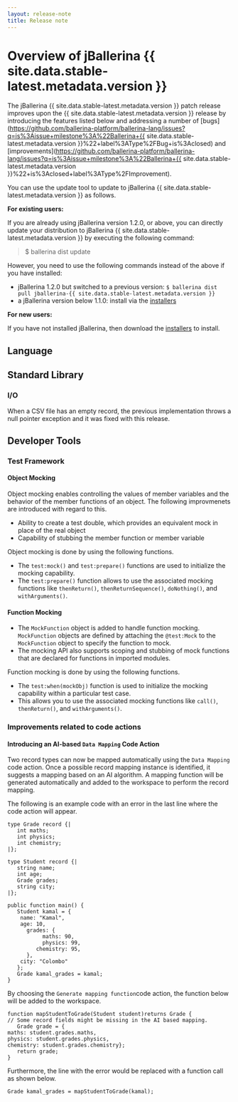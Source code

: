 ```yaml
---
layout: release-note
title: Release note
---
```

# Overview of jBallerina {{ site.data.stable-latest.metadata.version }}
The jBallerina {{ site.data.stable-latest.metadata.version }} patch release improves upon the {{ site.data.stable-latest.metadata.version }} release by introducing the features listed below and addressing a number of [bugs](https://github.com/ballerina-platform/ballerina-lang/issues?q=is%3Aissue+milestone%3A%22Ballerina+{{ site.data.stable-latest.metadata.version }}%22+label%3AType%2FBug+is%3Aclosed) and [improvements](https://github.com/ballerina-platform/ballerina-lang/issues?q=is%3Aissue+milestone%3A%22Ballerina+{{ site.data.stable-latest.metadata.version }}%22+is%3Aclosed+label%3AType%2FImprovement).

You can use the update tool to update to jBallerina {{ site.data.stable-latest.metadata.version }} as follows.

**For existing users:**

If you are already using jBallerina version 1.2.0, or above, you can directly update your distribution to jBallerina {{ site.data.stable-latest.metadata.version }} by executing the following command:

> $ ballerina dist update

However, you need to use the following commands instead of the above if you have installed:

- jBallerina 1.2.0 but switched to a previous version: `$ ballerina dist pull jballerina-{{ site.data.stable-latest.metadata.version }}`
- a jBallerina version below 1.1.0: install via the [installers](https://ballerina.io/downloads/)

**For new users:**

If you have not installed jBallerina, then download the [installers](https://ballerina.io/downloads/) to install.

## Language

## Standard Library

### I/O

When a CSV file has an empty record, the previous implementation throws a null pointer exception and it was fixed with this release.

## Developer Tools

### Test Framework

#### Object Mocking

Object mocking enables controlling the values of member variables and the behavior of the member functions of an object. The following improvmenets are introduced with regard to this.

- Ability to create a test double, which provides an equivalent mock in place of the real object
- Capability of stubbing the member function or member variable

Object mocking is done by using the following functions.

- The `test:mock()` and `test:prepare()` functions are used to initialize the mocking capability.
- The `test:prepare()` function allows to use the associated mocking functions like `thenReturn()`, `thenReturnSequence()`, `doNothing()`, and `withArguments()`.

#### Function Mocking

- The `MockFunction` object is added to handle function mocking. `MockFunction` objects are defined by attaching the `@test:Mock` to the `MockFunction` object to specify the function to mock.
- The mocking API also supports scoping and stubbing of mock functions that are declared for functions in imported modules.

Function mocking is done by using the following functions.

- The `test:when(mockObj)` function is used to initialize the mocking capability within a particular test case.
- This allows you to use the associated mocking functions like `call()`, `thenReturn()`, and `withArguments()`.

### Improvements related to code actions

#### Introducing an AI-based `Data Mapping` Code Action

Two record types can now be mapped automatically using the `Data Mapping` code action. Once a possible record mapping instance is identified, it suggests a mapping based on an AI algorithm. A mapping function will be generated automatically and added to the workspace to perform the record mapping.

The following is an example code with an error in the last line where the code action will appear. 

```ballerina
type Grade record {|
   int maths;
   int physics;
   int chemistry;
|};
 
type Student record {|
   string name;
   int age;
   Grade grades;
   string city;
|};
 
public function main() {
   Student kamal = {
	name: "Kamal",
	age: 10,
      grades: {
           maths: 90,
           physics: 99,
	     chemistry: 95,
      },
	city: "Colombo"
   };
   Grade kamal_grades = kamal;
}
```

By choosing the `Generate mapping function`code action, the function below will be added to the workspace.

```ballerina
function mapStudentToGrade(Student student)returns Grade {
// Some record fields might be missing in the AI based mapping.
   Grade grade = {
maths: student.grades.maths, 
physics: student.grades.physics, 
chemistry: student.grades.chemistry};
   return grade;
}
```

Furthermore, the line with the error would be replaced with a function call as shown below.

```ballerina
Grade kamal_grades = mapStudentToGrade(kamal);
```
